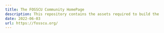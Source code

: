 ```yaml
---
title: The FOSSCU Community HomePage
description: This repository contains the assets required to build the FOSSC Website.
date: 2022-06-03
url: https://fosscu.org/
---
```

